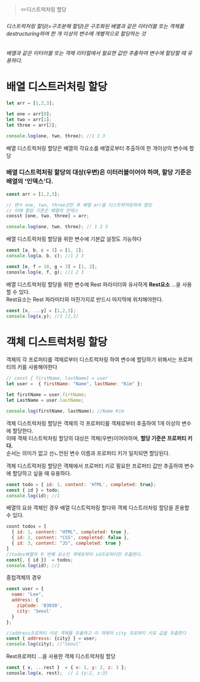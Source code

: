 > ✏️디스트럭처링 할당

###### 디스트럭처링 할당(=구조분해 할당)은 구조화된 배열과 같은 이터러블 또는 객체를 destructuring하여 한 개 이상의 변수에 개별적으로 할당하는 것
###### 배열과 같은 이터러블 또는 객체 리터럴에서 필요한 값만 추출하여 변수에 할당할 때 유용하다.


# 배열 디스트러처링 할당

```jsx
let arr = [1,2,3];

let one = arr[0];
let two = arr[1];
let three = arr[2];

console.log(one, two, three); //1 2 3
```

배열 디스트럭처링 할당은 배열의 각요소를 배열로부터 추출하여 한 개이상의 변수에 할당
### 배열 디스트럭처링 할당의 대상(우변)은 이터러블이어야 하며, 할당 기준은 배열의 '인덱스'다.

```jsx
const arr = [1,2,3];

// 변수 one, two, three선언 후 배열 arr을 디스트럭처링하여 할당
// 이때 할당 기준은 배열의 인덱스
consst [one, two, three] = arr;

console.log(one, two, three); // 1 2 3
```

배열 디스트럭처링 할당을 위한 변수에 기본값 설정도 가능하다
```jsx
const [a, b, c = 3] = [1, 2];
console.log(a, b, c); //1 2 3

const [e, f = 10, g = 3] = [1, 2];
conosle.log(e, f, g); //1 2 3 
```

배열 디스트럭처링 할당을 위한 변수에 Rest 파라미터와 유사하게 **Rest요소** ...을 사용할 수 있다.</br>
Rest요소는 Rest 파라미터와 마찬가지로 반드시 마지막에 위치해야한다.

```jsx
const [x, ...y] = [1,2,3];
console.log(x,y); //1 [2,3]
```

# 객체 디스트럭처링 할당
객체의 각 프로퍼티를 객체로부터 디스트럭처링 하여 변수에 할당하기 위해서는 프로퍼티의 키를 사용해야한다

```jsx
// const { firstName, lastName} = user
let user =  { firstName: "Name", lastName: "Kim" };

let firstName = user.firtName;
let LastName = user.lastName;

console.log(firstName, lastName); //Name Kim
```
객체 디스트럭처링 할당은 객체의 각 프로퍼티를 객체로부터 추출하여 1개 이상의 변수에 할당한다.</br>
이때 객체 디스트럭처링 할당의 대상은 객체(우변)이어야하며, **할당 기준은 프로퍼티 키다.** </br>
순서는 의미가 없고 선ㄴ언된 변수 이름과 프로퍼티 키가 일치되면  할당된다.

객체 디스트럭처링 할당은 객체에서 프로퍼티 키로 필요한 프로퍼티  값만 추출하여 변수에 할당하고 싶을 때 유용하다.

```jsx
const todo = { id: 1, content: 'HTML', completed: true};
const { id } = todo;
console.log(id); //1
```
배열의 요솨 객체인 경우 배열 디스트럭처링 할다와 객체 디스트러처링 할당을 혼용할 수 있다.
```jsx
cosnt todos = [
  { id: 1, content: "HTML", completed: true },
  { id: 2, content: "CSS", completed: false },
  { id: 3, content: "JS", completed: true }
]
//todos배열의 두 번째 요소인 객체로부터 id프로퍼티만 추출한다.
const[, { id }]  = todos;
console.log(id); //2
```

중첩객체의 경우
```jsx
const user = {
  name: "Lee",
  address: {
    zipCode: '03030',
    city: 'Seoul'
  }
};

//address프로퍼티 키로 객체를 추출하고 이 객체의 city 프로퍼티 키로 값을 추출한다
const { addresss: {city} } = user;
console.log(city); //"Seoul"
```
Rest프로퍼티 ...을 사용한 객체 디스트럭처링 할당
```jsx
const { x, ...rest }  = { x: 1, y: 2, z: 3 };
conosle.log(x, rest);  // 1 {y:2, z:3}
```


